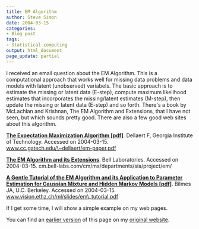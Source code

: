 ```yaml
---
title: EM Algorithm
author: Steve Simon
date: 2004-03-15
categories:
- Blog post
tags:
- Statistical computing
output: html_document
page_update: partial
---
```

I received an email question about the EM Algorithm. This is a
computational approach that works well for missing data problems and
data models with latent (unobserved) variabels. The basic approach is to
estimate the missing or latent data (E-step), compute maximum likelihood
estimates that incorporates the missing/latent estimates (M-step), then
update the missing or latent data (E-step) and so forth. There's a book
by McLachlan and Krishnan, The EM Algorithm and Extensions, that I have
not seen, but which sounds pretty good. There are also a few good web
sites about this algorithm.

**[The Expectation Maximization Algorithm
\[pdf\]](http://www.cc.gatech.edu/~dellaert/em-paper.pdf)**. Dellaert F,
Georgia Institute of Technology. Accessed on 2004-03-15.
www.cc.gatech.edu/\~dellaert/em-paper.pdf

**[The EM Algorithm and its
Extensions](http://cm.bell-labs.com/cm/ms/departments/sia/project/em/)**.
Bell Laboratories. Accessed on 2004-03-15.
cm.bell-labs.com/cm/ms/departments/sia/project/em/

**[A Gentle Tutorial of the EM Algorithm and its Application to
Parameter Estimation for Gaussian Mixture and Hidden Markov Models
\[pdf\]](http://www.vision.ethz.ch/ml/slides/em_tutorial.pdf)**. Bilmes
JA, U.C. Berkeley. Accessed on 2004-03-15.
www.vision.ethz.ch/ml/slides/em\_tutorial.pdf

If I get some time, I will show a simple example on my web pages.

You can find an [earlier version](http://www.pmean.com/04/em.html) of this page on my [original website](http://www.pmean.com/original_site.html).

